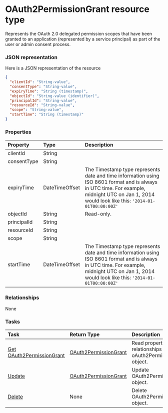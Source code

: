 # OAuth2PermissionGrant resource type

Represents the OAuth 2.0 delegated permission scopes that have been granted to an application (represented by a service principal) as part of the user or admin consent process. 

### JSON representation

Here is a JSON representation of the resource

<!-- {
  "blockType": "resource",
  "optionalProperties": [

  ],
  "@odata.type": "microsoft.graph.oauth2permissiongrant"
}-->

```json
{
  "clientId": "String-value",
  "consentType": "String-value",
  "expiryTime": "String (timestamp)",
  "objectId": "String-value (identifier)",
  "principalId": "String-value",
  "resourceId": "String-value",
  "scope": "String-value",
  "startTime": "String (timestamp)"
}

```
### Properties
| Property	   | Type	|Description|
|:---------------|:--------|:----------|
|clientId|String||
|consentType|String||
|expiryTime|DateTimeOffset|The Timestamp type represents date and time information using ISO 8601 format and is always in UTC time. For example, midnight UTC on Jan 1, 2014 would look like this: `'2014-01-01T00:00:00Z'`|
|objectId|String| Read-only.|
|principalId|String||
|resourceId|String||
|scope|String||
|startTime|DateTimeOffset|The Timestamp type represents date and time information using ISO 8601 format and is always in UTC time. For example, midnight UTC on Jan 1, 2014 would look like this: `'2014-01-01T00:00:00Z'`|

### Relationships
None


### Tasks

| Task		   | Return Type	|Description|
|:---------------|:--------|:----------|
|[Get OAuth2PermissionGrant](../api/oauth2permissiongrant_get.md) | [OAuth2PermissionGrant](oauth2permissiongrant.md) |Read properties and relationships of oAuth2PermissionGrant object.|
|[Update](../api/oauth2permissiongrant_update.md) | [OAuth2PermissionGrant](oauth2permissiongrant.md)	|Update OAuth2PermissionGrant object. |
|[Delete](../api/oauth2permissiongrant_delete.md) | None |Delete OAuth2PermissionGrant object. |

<!-- uuid: aa67f153-7135-4947-b5d4-2814288310c8
2015-10-19 10:04:34 UTC -->
<!-- {
  "type": "#page.annotation",
  "description": "OAuth2PermissionGrant resource",
  "keywords": "",
  "section": "documentation",
  "tocPath": ""
}-->